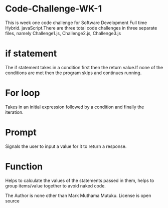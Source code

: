 # Code-Challenge-WK-1
This is week one code challenge for Software Development Full time Hybrid. javaScript.There are three total code challenges in three separate files, namely Challenge1.js, Challenge2.js, Challenge3.js

# if statement
The if statement takes in a condition first then the return value.If none of the conditions are met then the program skips and continues running.

# For loop
Takes in an initial expression followed by a condition and finally the iteration.

# Prompt
Signals the user to input a value for it to return a response.

# Function 
Helps to calculate the values of the statements passed in them, helps to group items/value together to avoid naked code.


The Author is none other than Mark Muthama Mutuku.
License is open source